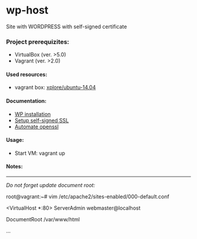 # wp-host
  Site with WORDPRESS with self-signed certificate



### Project prerequizites:
- VirtualBox (ver. >5.0)
- Vagrant (ver. >2.0)

#### Used resources:
- vagrant box: [xplore/ubuntu-14.04](https://app.vagrantup.com/xplore/boxes/ubuntu-14.04)
  


#### Documentation:
- [WP installation](https://www.digitalocean.com/community/tutorials/how-to-install-wordpress-on-ubuntu-14-04)
- [Setup self-signed SSL](https://devcenter.heroku.com/articles/ssl-certificate-self)
- [Automate openssl](https://www.shellhacks.com/create-csr-openssl-without-prompt-non-interactive/)

#### Usage:

- Start VM:   vagrant up  

#### Notes:
--------------------------------------------------------------------
_Do not forget update document root:_

root@vagrant:~# vim /etc/apache2/sites-enabled/000-default.conf 

<VirtualHost *:80>
  ServerAdmin webmaster@localhost

  DocumentRoot /var/www/html
  
  ...
  

